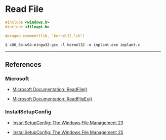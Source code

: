 # Read File

```c
#include <windows.h>
#include <fileapi.h>

#pragma comment(lib, "kernel32.lib")
```

```
$ x86_64-w64-mingw32-gcc -l kernel32 -o implant.exe implant.c
```

---
## References

### Microsoft

- [Microsoft Documentation: ReadFile()](https://learn.microsoft.com/en-us/windows/win32/api/fileapi/nf-fileapi-readfile)

- [Microsoft Documentation: ReadFileEx()](https://learn.microsoft.com/en-us/windows/win32/api/fileapi/nf-fileapi-readfileex)

### InstallSetupConfig

- [InstallSetupConfig: The Windows File Management 23](https://www.installsetupconfig.com/win32programming/windowsfileapis4_22.html)

- [InstallSetupConfig:  The Windows File Management 25](https://www.installsetupconfig.com/win32programming/windowsfileapis4_24.html)